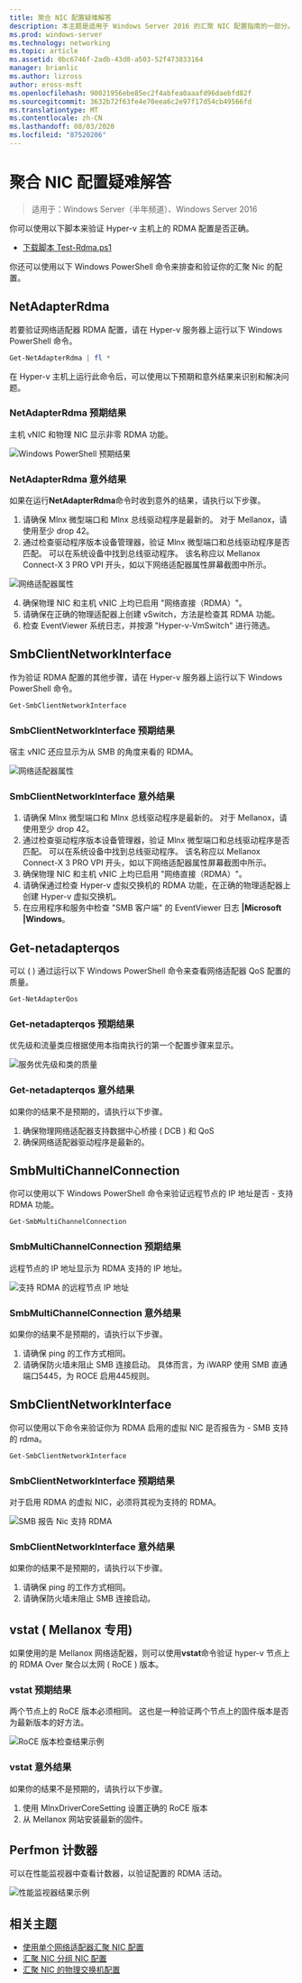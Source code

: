 ```yaml
---
title: 聚合 NIC 配置疑难解答
description: 本主题是适用于 Windows Server 2016 的汇聚 NIC 配置指南的一部分。
ms.prod: windows-server
ms.technology: networking
ms.topic: article
ms.assetid: 0bc6746f-2adb-43d8-a503-52f473833164
manager: brianlic
ms.author: lizross
author: eross-msft
ms.openlocfilehash: 90021956ebe85ec2f4abfea0aaafd96daebfd82f
ms.sourcegitcommit: 3632b72f63fe4e70eea6c2e97f17d54cb49566fd
ms.translationtype: MT
ms.contentlocale: zh-CN
ms.lasthandoff: 08/03/2020
ms.locfileid: "87520206"
---
```

# <a name="troubleshooting-converged-nic-configurations"></a>聚合 NIC 配置疑难解答

>适用于：Windows Server（半年频道）、Windows Server 2016

你可以使用以下脚本来验证 Hyper-v 主机上的 RDMA 配置是否正确。

- [下载脚本 Test-Rdma.ps1](https://github.com/Microsoft/SDN/blob/master/Diagnostics/Test-Rdma.ps1)

你还可以使用以下 Windows PowerShell 命令来排查和验证你的汇聚 Nic 的配置。

## <a name="get-netadapterrdma"></a>NetAdapterRdma

若要验证网络适配器 RDMA 配置，请在 Hyper-v 服务器上运行以下 Windows PowerShell 命令。

```powershell
Get-NetAdapterRdma | fl *
```

在 Hyper-v 主机上运行此命令后，可以使用以下预期和意外结果来识别和解决问题。

### <a name="get-netadapterrdma-expected-results"></a>NetAdapterRdma 预期结果

主机 vNIC 和物理 NIC 显示非零 RDMA 功能。

![Windows PowerShell 预期结果](../../media/Converged-NIC/CNIC-Troubleshooting/cnic-tshoot-01.jpg)

### <a name="get-netadapterrdma-unexpected-results"></a>NetAdapterRdma 意外结果

如果在运行**NetAdapterRdma**命令时收到意外的结果，请执行以下步骤。

1. 请确保 Mlnx 微型端口和 Mlnx 总线驱动程序是最新的。 对于 Mellanox，请使用至少 drop 42。
2. 通过检查驱动程序版本设备管理器，验证 Mlnx 微型端口和总线驱动程序是否匹配。 可以在系统设备中找到总线驱动程序。 该名称应以 Mellanox Connect-X 3 PRO VPI 开头，如以下网络适配器属性屏幕截图中所示。

![网络适配器属性](../../media/Converged-NIC/CNIC-Troubleshooting/cnic-tshoot-02.jpg)

4. 确保物理 NIC 和主机 vNIC 上均已启用 "网络直接（RDMA）"。
5. 请确保在正确的物理适配器上创建 vSwitch，方法是检查其 RDMA 功能。
6. 检查 EventViewer 系统日志，并按源 "Hyper-v-VmSwitch" 进行筛选。

## <a name="get-smbclientnetworkinterface"></a>SmbClientNetworkInterface

作为验证 RDMA 配置的其他步骤，请在 Hyper-v 服务器上运行以下 Windows PowerShell 命令。

```powershell
Get-SmbClientNetworkInterface
```

### <a name="get-smbclientnetworkinterface-expected-results"></a>SmbClientNetworkInterface 预期结果

宿主 vNIC 还应显示为从 SMB 的角度来看的 RDMA。

![网络适配器属性](../../media/Converged-NIC/CNIC-Troubleshooting/cnic-tshoot-03.jpg)

### <a name="get-smbclientnetworkinterface-unexpected-results"></a>SmbClientNetworkInterface 意外结果

1. 请确保 Mlnx 微型端口和 Mlnx 总线驱动程序是最新的。 对于 Mellanox，请使用至少 drop 42。
2. 通过检查驱动程序版本设备管理器，验证 Mlnx 微型端口和总线驱动程序是否匹配。 可以在系统设备中找到总线驱动程序。 该名称应以 Mellanox Connect-X 3 PRO VPI 开头，如以下网络适配器属性屏幕截图中所示。
3. 确保物理 NIC 和主机 vNIC 上均已启用 "网络直接（RDMA）"。
4. 请确保通过检查 Hyper-v 虚拟交换机的 RDMA 功能，在正确的物理适配器上创建 Hyper-v 虚拟交换机。
5. 在应用程序和服务中检查 "SMB 客户端" 的 EventViewer 日志 **|Microsoft |Windows**。

## <a name="get-netadapterqos"></a>Get-netadapterqos

可以 \( \) 通过运行以下 Windows PowerShell 命令来查看网络适配器 QoS 配置的质量。

```powershell
Get-NetAdapterQos
```

### <a name="get-netadapterqos-expected-results"></a>Get-netadapterqos 预期结果

优先级和流量类应根据使用本指南执行的第一个配置步骤来显示。

![服务优先级和类的质量](../../media/Converged-NIC/CNIC-Troubleshooting/cnic-tshoot-04.jpg)

### <a name="get-netadapterqos-unexpected-results"></a>Get-netadapterqos 意外结果

如果你的结果不是预期的，请执行以下步骤。

1. 确保物理网络适配器支持数据中心桥接 \( DCB \) 和 QoS
2. 确保网络适配器驱动程序是最新的。

## <a name="get-smbmultichannelconnection"></a>SmbMultiChannelConnection

你可以使用以下 Windows PowerShell 命令来验证远程节点的 IP 地址是否 \- 支持 RDMA 功能。

```powershell
Get-SmbMultiChannelConnection
```

### <a name="get-smbmultichannelconnection-expected-results"></a>SmbMultiChannelConnection 预期结果

远程节点的 IP 地址显示为 RDMA 支持的 IP 地址。

![支持 RDMA 的远程节点 IP 地址](../../media/Converged-NIC/CNIC-Troubleshooting/cnic-tshoot-05.jpg)

### <a name="get-smbmultichannelconnection-unexpected-results"></a>SmbMultiChannelConnection 意外结果

如果你的结果不是预期的，请执行以下步骤。

1. 请确保 ping 的工作方式相同。
2. 请确保防火墙未阻止 SMB 连接启动。 具体而言，为 iWARP 使用 SMB 直通端口5445，为 ROCE 启用445规则。

## <a name="get-smbclientnetworkinterface"></a>SmbClientNetworkInterface

你可以使用以下命令来验证你为 RDMA 启用的虚拟 NIC 是否报告为 \- SMB 支持的 rdma。

```powershell
Get-SmbClientNetworkInterface
```

### <a name="get-smbclientnetworkinterface-expected-results"></a>SmbClientNetworkInterface 预期结果

对于启用 RDMA 的虚拟 NIC，必须将其视为支持的 RDMA。

![SMB 报告 Nic 支持 RDMA](../../media/Converged-NIC/CNIC-Troubleshooting/cnic-tshoot-06.jpg)

### <a name="get-smbclientnetworkinterface-unexpected-results"></a>SmbClientNetworkInterface 意外结果

如果你的结果不是预期的，请执行以下步骤。

1. 请确保 ping 的工作方式相同。
2. 请确保防火墙未阻止 SMB 连接启动。

## <a name="vstat-mellanox-specific"></a>vstat \( Mellanox 专用\)

如果使用的是 Mellanox 网络适配器，则可以使用**vstat**命令验证 hyper-v 节点上的 RDMA Over 聚合以太网 \( RoCE \) 版本。

### <a name="vstat-expected-results"></a>vstat 预期结果

两个节点上的 RoCE 版本必须相同。 这也是一种验证两个节点上的固件版本是否为最新版本的好方法。

![RoCE 版本检查结果示例](../../media/Converged-NIC/CNIC-Troubleshooting/cnic-tshoot-07.jpg)

### <a name="vstat-unexpected-results"></a>vstat 意外结果

如果你的结果不是预期的，请执行以下步骤。

1. 使用 MlnxDriverCoreSetting 设置正确的 RoCE 版本
2. 从 Mellanox 网站安装最新的固件。

## <a name="perfmon-counters"></a>Perfmon 计数器

可以在性能监视器中查看计数器，以验证配置的 RDMA 活动。

![性能监视器结果示例](../../media/Converged-NIC/CNIC-Troubleshooting/cnic-tshoot-08.jpg)

## <a name="related-topics"></a>相关主题

- [使用单个网络适配器汇聚 NIC 配置](cnic-single.md)
- [汇聚 NIC 分组 NIC 配置](cnic-datacenter.md)
- [汇聚 NIC 的物理交换机配置](cnic-app-switch-config.md)
